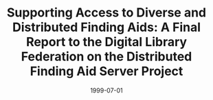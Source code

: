 ---
layout: redirect
date: 1999-07-01
title: "Supporting Access to Diverse and Distributed Finding Aids: A Final Report to the Digital Library Federation on the Distributed Finding Aid Server Project"
authors: John Price-Wilkin
redirect_to: https://old.diglib.org/architectures/dfas.htm
seo:
  type: Report
description: ""
org: DLF
---